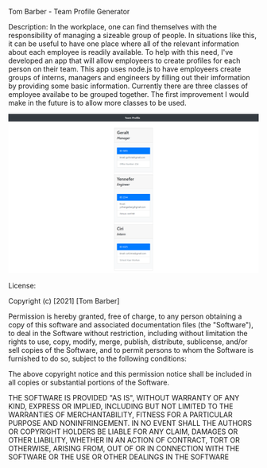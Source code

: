 Tom Barber - Team Profile Generator

Description: In the workplace, one can find themselves with the responsibility of managing a sizeable group of people. In situations like this, it can be useful to have one place where all of the relevant information about each employee is readily available.  To help with this need, I've developed an app that will allow employeers to create profiles for each person on their team.  This app uses node.js to have employeers create groups of interns, managers and engineers by filling out their imformation by providing some basic information.  Currently there are three classes of employee availabe to be grouped together.  The first improvement I would make in the future is to allow more classes to be used.

![Alt text](./images_videos/screencapture-file-C-Users-trb51-TB-TeamProfileGenerator-dist-index-html-2021-06-16-02_32_19.png)

License:

Copyright (c) [2021] [Tom Barber]

Permission is hereby granted, free of charge, to any person obtaining a copy of this software and associated documentation files (the "Software"), to deal in the Software without restriction, including without limitation the rights to use, copy, modify, merge, publish, distribute, sublicense, and/or sell copies of the Software, and to permit persons to whom the Software is furnished to do so, subject to the following conditions:

The above copyright notice and this permission notice shall be included in all copies or substantial portions of the Software.

THE SOFTWARE IS PROVIDED "AS IS", WITHOUT WARRANTY OF ANY KIND, EXPRESS OR IMPLIED, INCLUDING BUT NOT LIMITED TO THE WARRANTIES OF MERCHANTABILITY, FITNESS FOR A PARTICULAR PURPOSE AND NONINFRINGEMENT. IN NO EVENT SHALL THE AUTHORS OR COPYRIGHT HOLDERS BE LIABLE FOR ANY CLAIM, DAMAGES OR OTHER LIABILITY, WHETHER IN AN ACTION OF CONTRACT, TORT OR OTHERWISE, ARISING FROM, OUT OF OR IN CONNECTION WITH THE SOFTWARE OR THE USE OR OTHER DEALINGS IN THE SOFTWARE